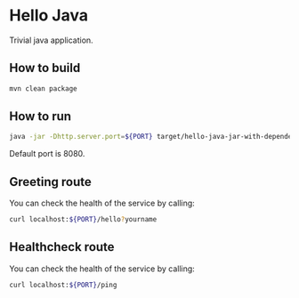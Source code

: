 # Hello Java

Trivial java application.

## How to build

```sh
mvn clean package
```

## How to run

```sh
java -jar -Dhttp.server.port=${PORT} target/hello-java-jar-with-dependencies.jar
```

Default port is 8080.

## Greeting route

You can check the health of the service by calling:

```sh
curl localhost:${PORT}/hello?yourname
```


## Healthcheck route

You can check the health of the service by calling:

```sh
curl localhost:${PORT}/ping
```

